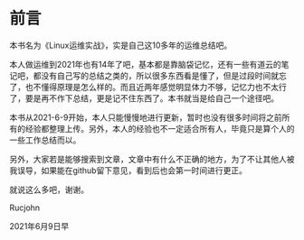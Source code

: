 # 前言

本书名为《Linux运维实战》，实是自己这10多年的运维总结吧。

本人做运维到2021年也有14年了吧，基本都是靠脑袋记忆，还有一些有道云的笔记吧，都没有自己写的总结之类的，所以很多东西看是懂了，但是过段时间就忘了，也不懂得原理是怎么样的。而且近两年感觉明显体力不够，记忆力也不太行了，要是再不作下总结，更是记不住东西了。本书就当是给自己一个途径吧。

本书从2021-6-9开始，本人只能慢慢地进行更新，暂时也没有很多时间将之前所有的经验都整理上传。另外，本人的经验也不一定适合所有人，毕竟只是算个人的一些工作总结而以。

另外，大家若是能够搜索到文章，文章中有什么不正确的地方，为了不让其他人被我误导，如果能在github留下意见，看到后也会第一时间进行更正。

就说这么多吧，谢谢。

<right>Rucjohn</right>

<right>2021年6月9日早</right>
